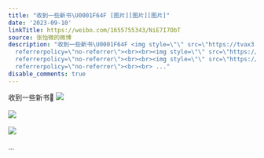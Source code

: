 ```yaml
---
title: "收到一些新书\U0001F64F [图片][图片][图片]"
date: '2023-09-10'
linkTitle: https://weibo.com/1655755343/NiE7I7ObT
source: 张怡微的微博
description: "收到一些新书\U0001F64F <img style=\"\" src=\"https://tvax3.sinaimg.cn/large/62b0d24fly1hhrid38pjbj20u00zcwno.jpg\"
  referrerpolicy=\"no-referrer\"><br><br><img style=\"\" src=\"https://tvax2.sinaimg.cn/large/62b0d24fly1hhrid62timj21400u0153.jpg\"
  referrerpolicy=\"no-referrer\"><br><br><img style=\"\" src=\"https://tvax2.sinaimg.cn/large/62b0d24fly1hhrid49jssj20u0140qdk.jpg\"
  referrerpolicy=\"no-referrer\"><br><br> ..."
disable_comments: true
---
```

收到一些新书🙏 <img style="" src="https://tvax3.sinaimg.cn/large/62b0d24fly1hhrid38pjbj20u00zcwno.jpg" referrerpolicy="no-referrer"><br><br><img style="" src="https://tvax2.sinaimg.cn/large/62b0d24fly1hhrid62timj21400u0153.jpg" referrerpolicy="no-referrer"><br><br><img style="" src="https://tvax2.sinaimg.cn/large/62b0d24fly1hhrid49jssj20u0140qdk.jpg" referrerpolicy="no-referrer"><br><br> ...